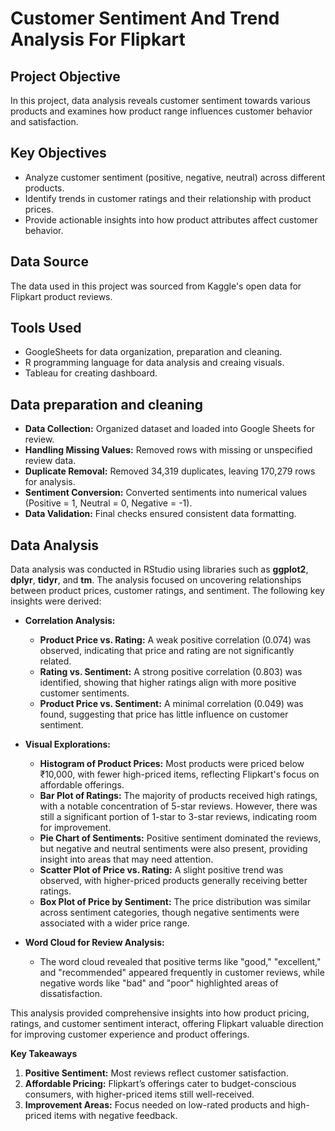 # Customer Sentiment And Trend Analysis For Flipkart
## Project Objective
In this project, data analysis reveals customer sentiment towards various products and examines how product range influences customer behavior and satisfaction.

## Key Objectives
* Analyze customer sentiment (positive, negative, neutral) across different products.
* Identify trends in customer ratings and their relationship with product prices.
* Provide actionable insights into how product attributes affect customer behavior.

## Data Source
The data used in this project was sourced from Kaggle's open data for Flipkart product reviews.

## Tools Used
* GoogleSheets for data organization, preparation and cleaning.
* R programming language for data analysis and creaing visuals.
* Tableau for creating dashboard.

## Data preparation and cleaning
* **Data Collection:** Organized dataset and loaded into Google Sheets for review.
* **Handling Missing Values:** Removed rows with missing or unspecified review data.
* **Duplicate Removal:** Removed 34,319 duplicates, leaving 170,279 rows for analysis.
* **Sentiment Conversion:** Converted sentiments into numerical values (Positive = 1, Neutral = 0, Negative = -1).
* **Data Validation:** Final checks ensured consistent data formatting.

## Data Analysis
Data analysis was conducted in RStudio using libraries such as **ggplot2**, **dplyr**, **tidyr**, and **tm**. The analysis focused on uncovering relationships between product prices, customer ratings, and sentiment. The following key insights were derived:

* **Correlation Analysis:**

  * **Product Price vs. Rating:** A weak positive correlation (0.074) was observed, indicating that price and rating are not significantly related.
  * **Rating vs. Sentiment:** A strong positive correlation (0.803) was identified, showing that higher ratings align with more positive customer sentiments.
  * **Product Price vs. Sentiment:** A minimal correlation (0.049) was found, suggesting that price has little influence on customer sentiment.
    
* **Visual Explorations:**

  * **Histogram of Product Prices:** Most products were priced below ₹10,000, with fewer high-priced items, reflecting Flipkart's focus on affordable offerings.
  * **Bar Plot of Ratings:** The majority of products received high ratings, with a notable concentration of 5-star reviews. However, there was still a significant portion of 1-star to 3-star reviews, indicating room for improvement.
  * **Pie Chart of Sentiments:** Positive sentiment dominated the reviews, but negative and neutral sentiments were also present, providing insight into areas that may need attention.
  * **Scatter Plot of Price vs. Rating:** A slight positive trend was observed, with higher-priced products generally receiving better ratings.
  * **Box Plot of Price by Sentiment:** The price distribution was similar across sentiment categories, though negative sentiments were associated with a wider price range.

* **Word Cloud for Review Analysis:**
  * The word cloud revealed that positive terms like "good," "excellent," and "recommended" appeared frequently in customer reviews, while negative words like "bad" and "poor" highlighted areas of dissatisfaction.

This analysis provided comprehensive insights into how product pricing, ratings, and customer sentiment interact, offering Flipkart valuable direction for improving customer experience and product offerings.

**Key Takeaways**
1. **Positive Sentiment:** Most reviews reflect customer satisfaction.
2. **Affordable Pricing:** Flipkart’s offerings cater to budget-conscious consumers, with higher-priced items still well-received.
3. **Improvement Areas:** Focus needed on low-rated products and high-priced items with negative feedback.
